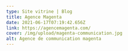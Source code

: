 ```yaml
---
type: Site vitrine | Blog
title: Agence Magenta
date: 2021-06-17T07:19:42.656Z
link: https://agencemagenta.com/
cover: /img/upload/magenta-communication.jpg
alt: Agence de communication magenta
---
```

